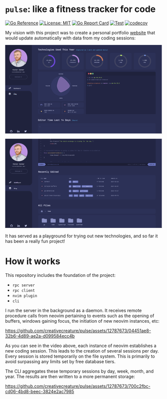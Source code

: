 # `pulse`: like a fitness tracker for code

[![Go Reference](https://pkg.go.dev/badge/github.com/creativecreature/pulse.svg)](https://pkg.go.dev/github.com/creativecreature/pulse)
[![License: MIT](https://img.shields.io/badge/License-MIT-yellow.svg)](https://github.com/creativecreature/pulse/blob/master/LICENSE)
[![Go Report Card](https://goreportcard.com/badge/github.com/creativecreature/pulse)](https://goreportcard.com/report/github.com/creativecreature/pulse)
[![Test](https://github.com/creativecreature/pulse/actions/workflows/main.yml/badge.svg?branch=main)](https://github.com/creativecreature/pulse/actions/workflows/main.yml)
[![codecov](https://codecov.io/gh/creativecreature/pulse/graph/badge.svg?token=CYSKW3Z7E6)](https://codecov.io/gh/creativecreature/pulse)

My vision with this project was to create a personal portfolio [website][1] that
would update automatically with data from my coding sessions:

![Screenshot of website][2]

![Screenshot of website][3]

It has served as a playground for trying out new technologies, and so far it
has been a really fun project!

# How it works
This repository includes the foundation of the project:
- `rpc server`
- `rpc client`
- `nvim plugin`
- `cli`


I run the server in the background as a daemon. It receives remote procedure
calls from neovim pertaining to events such as the opening of buffers, windows
gaining focus, the initiation of new neovim instances, etc:


https://github.com/creativecreature/pulse/assets/12787673/04451ae8-32b6-4d89-ae2a-d099584ecc4b


As you can see in the video above, each instance of neovim establishes a new
coding session. This leads to the creation of several sessions per day. Every
session is stored temporarily on the file system. This is primarily to avoid
surpassing any limits set by free database tiers.

The CLI aggregates these temporary sessions by day, week, month, and year. The
results are then written to a more permanent storage:


https://github.com/creativecreature/pulse/assets/12787673/700c2fbc-cd06-4bd8-beec-3824e2ac7985


[1]: https://conner.dev
[2]: ./screenshots/website1.png
[3]: ./screenshots/website2.png
